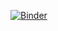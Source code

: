 [![Binder](https://mybinder.org/badge_logo.svg)](https://notebooks.gesis.org/binder/v2/gh/askairt/MyBinder/main)
